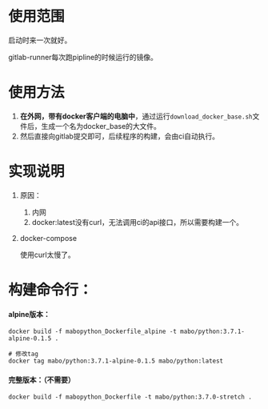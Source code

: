 # 使用范围

启动时来一次就好。

gitlab-runner每次跑pipline的时候运行的镜像。





# 使用方法

1. **在外网，带有docker客户端的电脑中**，通过运行`download_docker_base.sh`文件后，生成一个名为docker_base的大文件。
2. 然后直接向gitlab提交即可，后续程序的构建，会由ci自动执行。





# 实现说明

1. 原因：
   1. 内网
   2. docker:latest没有curl，无法调用ci的api接口，所以需要构建一个。

2. docker-compose

   使用curl太慢了。



# 构建命令行：

#### alpine版本：

```
docker build -f mabopython_Dockerfile_alpine -t mabo/python:3.7.1-alpine-0.1.5 .

# 修改tag 
docker tag mabo/python:3.7.1-alpine-0.1.5 mabo/python:latest
```

#### 完整版本：（不需要）

```
docker build -f mabopython_Dockerfile -t mabo/python:3.7.0-stretch .
```





